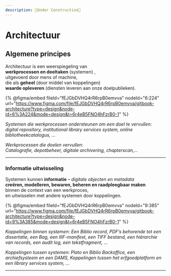 ```yaml
---
description: 🚧Under Construction🚧
---
```


# Architectuur

## Algemene principes

Architectuur is een weerspiegeling van\
**werkprocessen en deeltaken** (systemen) ,\
uitgevoerd door mens of machine,\
die als **geheel** (door middel van koppelingen) \
**waarde opleveren** (diensten leveren aan onze doelpublieken).

{% @figma/embed fileId="fEJGbDVHQ4rR6rpB0emvva" nodeId="6:224" url="https://www.figma.com/file/fEJGbDVHQ4rR6rpB0emvva/gitbook-architecture?type=design&node-id=6%3A224&mode=design&t=6r4eB5FNO4hFzrB0-1" %}

_Systemen die werkprocessen ondersteunen om een doel te vervullen:_\
_digital repository, institutional library services system, online bibliotheekcatalogus, ..._

_Werkprocessen die doelen vervullen:_\
_Catalografie, depotbeheer, digitale archivering, chapterscan,..._

***

### Informatie uitwisseling

Systemen kunnen **informatie** _– digitale objecten en metadata_\
**creëren, modelleren, bewaren, beheren en raadpleegbaar maken**\
binnen de context van een werkproces,\
en uitwisselen met andere systemen door koppelingen.

{% @figma/embed fileId="fEJGbDVHQ4rR6rpB0emvva" nodeId="9:385" url="https://www.figma.com/file/fEJGbDVHQ4rR6rpB0emvva/gitbook-architecture?type=design&node-id=9%3A385&mode=design&t=6r4eB5FNO4hFzrB0-1" %}

_Koppelingen binnen systemen: Een Biblio record, PDF’s behorende tot een dissertatie, een Bag, een IIIF-manifest, een TIFF bestand, een hiërarchie van records, een audit log, een tekstfragment, ..._

_Koppelingen tussen systemen: Plato en Biblio Backoffice, een archiefsysteem en een DAMS, Koppelingen tussen het erfgoedplatform en een library services system, ..._

***

